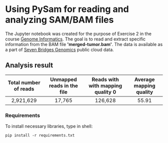 # Using PySam for reading and analyzing SAM/BAM files

The Jupyter notebook was created for the purpose of Exercise 2 in the course [Genome Informatics](https://github.com/vladimirkovacevic/gi-2021-etf). The goal is to read and extract specific information from the BAM file **'merged-tumor.bam'**. The data is available as a part of [Seven Bridges Genomics](https://cgc.sbgenomics.com) public cloud data.

## Analysis result
|  Total number of reads 	|  Unmapped reads in the file 	|   Reads with with mapping quality 0	|  Average mapping quality  |  
|:-----------------------:|:-----------------------------:|:-----------------------------------:|:-------------------------:|
| 2,921,629               | 17,765                        | 126,628                             | 55.91                     |


### Requirements
To install necessary libraries, type in shell:
``` shell
pip install -r requirements.txt 
```
